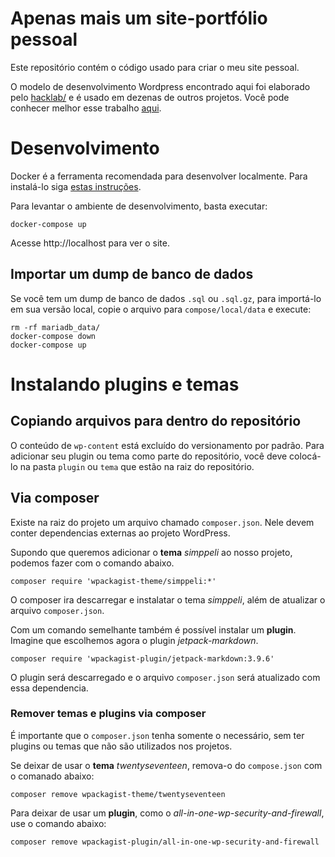 # Apenas mais um site-portfólio pessoal

Este repositório contém o código usado para criar o meu site pessoal. 

O modelo de desenvolvimento Wordpress encontrado aqui foi elaborado pelo [hacklab/](https://hacklab.com.br/) e é usado em dezenas de outros projetos. Você pode conhecer melhor esse trabalho [aqui](https://github.com/hacklabr/docker-wordpress).

# Desenvolvimento

Docker é a ferramenta recomendada para desenvolver localmente. Para instalá-lo siga [estas instruções](https://docs.docker.com/install/linux/docker-ce/ubuntu/#os-requirements).

Para levantar o ambiente de desenvolvimento, basta executar:

```
docker-compose up
```

Acesse http://localhost para ver o site.

## Importar um dump de banco de dados
Se você tem um dump de banco de dados `.sql` ou `.sql.gz`, para importá-lo em sua versão local, copie o arquivo para `compose/local/data` e execute:

```
rm -rf mariadb_data/
docker-compose down
docker-compose up
```


# Instalando plugins e temas

## Copiando arquivos para dentro do repositório
O conteúdo de `wp-content` está excluído do versionamento por padrão. Para adicionar seu plugin ou tema como parte do repositório, você deve colocá-lo na pasta `plugin` ou `tema` que estão na raiz do repositório.

## Via composer

Existe na raiz do projeto um arquivo chamado `composer.json`. Nele devem conter
dependencias externas ao projeto WordPress.

Supondo que queremos adicionar o __tema__ *simppeli* ao nosso projeto, podemos
fazer com o comando abaixo.

```
composer require 'wpackagist-theme/simppeli:*'
```

O composer ira descarregar e instalatar o tema *simppeli*, além de atualizar o arquivo `composer.json`.

Com um comando semelhante também é possível instalar um __plugin__. Imagine
que escolhemos agora o plugin *jetpack-markdown*.

```
composer require 'wpackagist-plugin/jetpack-markdown:3.9.6'
```

O plugin será descarregado e o arquivo `composer.json` será atualizado com essa dependencia.

### Remover temas e plugins via composer

É importante que o `composer.json` tenha somente o necessário, sem ter
plugins ou temas que não são utilizados nos projetos.

Se deixar de usar o __tema__ *twentyseventeen*, remova-o do `compose.json`
com o comanado abaixo:

```
composer remove wpackagist-theme/twentyseventeen
```

Para deixar de usar um __plugin__, como o *all-in-one-wp-security-and-firewall*,
use o comando abaixo:

```
composer remove wpackagist-plugin/all-in-one-wp-security-and-firewall
```
